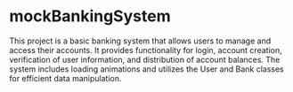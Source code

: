 # mockBankingSystem
This project is a basic banking system that allows users to manage and access their accounts. It provides functionality for login, account creation, verification of user information, and distribution of account balances. The system includes loading animations and utilizes the User and Bank classes for efficient data manipulation.
